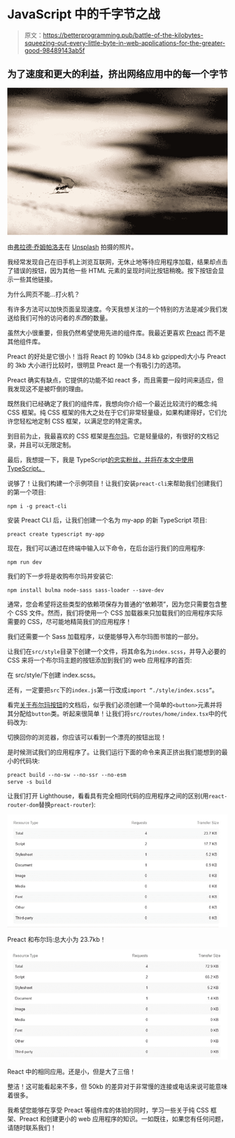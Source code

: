 # JavaScript 中的千字节之战

> 原文：<https://betterprogramming.pub/battle-of-the-kilobytes-squeezing-out-every-little-byte-in-web-applications-for-the-greater-good-98489143ab5f>

## 为了速度和更大的利益，挤出网络应用中的每一个字节

![](img/ecf03cea86c86ff29d12560638d12f5e.png)

由[弗拉德·乔姆帕洛夫](https://unsplash.com/photos/dQkXoqQLn40)在 [Unsplash](https://unsplash.com/) 拍摄的照片。

我经常发现自己在旧手机上浏览互联网，无休止地等待应用程序加载，结果却点击了错误的按钮，因为其他一些 HTML 元素的呈现时间比按钮稍晚。按下按钮会显示一些其他链接。

为什么网页不能...打火机？

有许多方法可以加快页面呈现速度。今天我想关注的一个特别的方法是减少我们发送给我们可怜的访问者的*东西*的数量。

虽然大小很重要，但我仍然希望使用先进的组件库。我最近更喜欢 [Preact](https://preactjs.com/) 而不是其他组件库。

Preact 的好处是它很小！当将 React 的 109kb (34.8 kb gzipped)大小与 Preact 的 3kb 大小进行比较时，很明显 Preact 是一个有吸引力的选项。

Preact 确实有缺点，它提供的功能不如 react 多，而且需要一段时间来适应，但我发现这不是被吓倒的理由。

既然我们已经确定了我们的组件库，我想向你介绍一个最近比较流行的概念:纯 CSS 框架。纯 CSS 框架的伟大之处在于它们非常轻量级，如果构建得好，它们允许您轻松地定制 CSS 框架，以满足您的特定需求。

到目前为止，我最喜欢的 CSS 框架是[布尔玛](https://bulma.io/)。它是轻量级的，有很好的文档记录，并且可以无限定制。

最后，我想提一下，我是 TypeScript[的忠实粉丝，并将在本文中使用 TypeScript。](https://www.typescriptlang.org/)

说够了！让我们构建一个示例项目！让我们安装`preact-cli`来帮助我们创建我们的第一个项目:

```
npm i -g preact-cli
```

安装 Preact CLI 后，让我们创建一个名为 my-app 的新 TypeScript 项目:

```
preact create typescript my-app
```

现在，我们可以通过在终端中输入以下命令，在后台运行我们的应用程序:

```
npm run dev
```

我们的下一步将是收购布尔玛并安装它:

```
npm install bulma node-sass sass-loader --save-dev
```

通常，您会希望将这些类型的依赖项保存为普通的“依赖项”，因为您只需要包含整个 CSS 文件。然而，我们将使用一个 CSS 加载器来只加载我们的应用程序实际需要的 CSS，尽可能地精简我们的应用程序！

我们还需要一个 Sass 加载程序，以便能够导入布尔玛图书馆的一部分。

让我们在`src/style`目录下创建一个文件，将其命名为`index.scss`，并导入必要的 CSS 来将一个布尔玛主题的按钮添加到我们的 web 应用程序的首页:

在 src/style/下创建 index.scss。

还有，一定要把`src`下的`index.js`第一行改成`import “./style/index.scss”`。

看完[关于布尔玛按钮](https://bulma.io/documentation/elements/button/)的文档后，似乎我们必须创建一个简单的`<button>`元素并将其分配给`button`类。听起来很简单！让我们将`src/routes/home/index.tsx`中的代码改为:

切换回你的浏览器，你应该可以看到一个漂亮的按钮出现！

是时候测试我们的应用程序了。让我们运行下面的命令来真正挤出我们能想到的最小的代码块:

```
preact build --no-sw --no-ssr --no-esm
serve -s build
```

让我们打开 Lighthouse，看看具有完全相同代码的应用程序之间的区别(用`react-router-dom`替换`preact-router`):

![](img/651b226867dc8f3a25dad53eadc1b95a.png)

Preact 和布尔玛:总大小为 23.7kb！

![](img/cf0bbd1acded6f424c3b75af7309feb9.png)

React 中的相同应用。还是小，但是大了三倍！

整洁！这可能看起来不多，但 50kb 的差异对于非常慢的连接或电话来说可能意味着很多。

我希望您能够在享受 Preact 等组件库的体验的同时，学习一些关于纯 CSS 框架、Preact 和创建更小的 web 应用程序的知识。一如既往，如果您有任何问题，请随时联系我们！